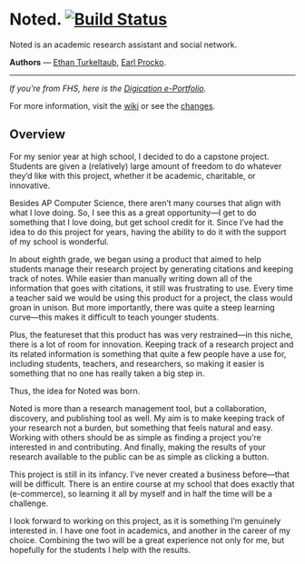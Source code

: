 # Noted. [![Build Status](https://secure.travis-ci.org/noted/noted.png?branch=master)](https://travis-ci.org/noted/noted)

Noted is an academic research assistant and social network.

**Authors** &mdash; [Ethan Turkeltaub](http://ethnt.me), [Earl Procko](http://is.gd/pIAqSy).

<hr />

_If you're from FHS, here is the [Digication e-Portfolio](https://fps.digication.com/turkeltaub-capstone)._

For more information, visit the [wiki](https://github.com/noted/noted/wiki/_pages) or see the [changes](https://github.com/noted/noted/blob/master/LOG.md).

## Overview

For my senior year at high school, I decided to do a capstone project. Students are given a (relatively) large amount of freedom to do whatever they’d like with this project, whether it be academic, charitable, or innovative.

Besides AP Computer Science, there aren’t many courses that align with what I love doing. So, I see this as a great opportunity—I get to do something that I love doing, but get school credit for it. Since I’ve had the idea to do this project for years, having the ability to do it with the support of my school is wonderful.

In about eighth grade, we began using a product that aimed to help students manage their research project by generating citations and keeping track of notes. While easier than manually writing down all of the information that goes with citations, it still was frustrating to use. Every time a teacher said we would be using this product for a project, the class would groan in unison. But more importantly, there was quite a steep learning curve—this makes it difficult to teach younger students.

Plus, the featureset that this product has was very restrained—in this niche, there is a lot of room for innovation. Keeping track of a research project and its related information is something that quite a few people have a use for, including students, teachers, and researchers, so making it easier is something that no one has really taken a big step in.

Thus, the idea for Noted was born.

Noted is more than a research management tool, but a collaboration, discovery, and publishing tool as well. My aim is to make keeping track of your research not a burden, but something that feels natural and easy. Working with others should be as simple as finding a project you’re interested in and contributing. And finally, making the results of your research available to the public can be as simple as clicking a button.

This project is still in its infancy. I’ve never created a business before—that will be difficult. There is an entire course at my school that does exactly that (e-commerce), so learning it all by myself and in half the time will be a challenge.

I look forward to working on this project, as it is something I’m genuinely interested in. I have one foot in academics, and another in the career of my choice. Combining the two will be a great experience not only for me, but hopefully for the students I help with the results.
